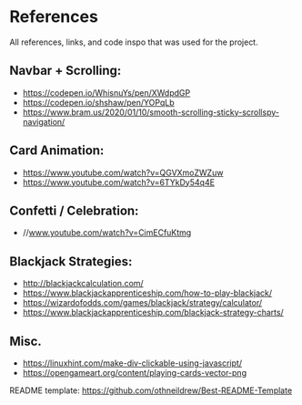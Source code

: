 # References
All references, links, and code inspo that was used for the project.

## Navbar + Scrolling:
* []() https://codepen.io/WhisnuYs/pen/XWdpdGP
* []() https://codepen.io/shshaw/pen/YOPqLb
* []() https://www.bram.us/2020/01/10/smooth-scrolling-sticky-scrollspy-navigation/

## Card Animation:
* []() https://www.youtube.com/watch?v=QGVXmoZWZuw
* []() https://www.youtube.com/watch?v=6TYkDy54q4E

## Confetti / Celebration: 
* []() //www.youtube.com/watch?v=CimECfuKtmg

## Blackjack Strategies:
* []() http://blackjackcalculation.com/
* []() https://www.blackjackapprenticeship.com/how-to-play-blackjack/
* []() https://wizardofodds.com/games/blackjack/strategy/calculator/
* []() https://www.blackjackapprenticeship.com/blackjack-strategy-charts/

## Misc.
* []() https://linuxhint.com/make-div-clickable-using-javascript/
* []() https://opengameart.org/content/playing-cards-vector-png

README template: https://github.com/othneildrew/Best-README-Template
